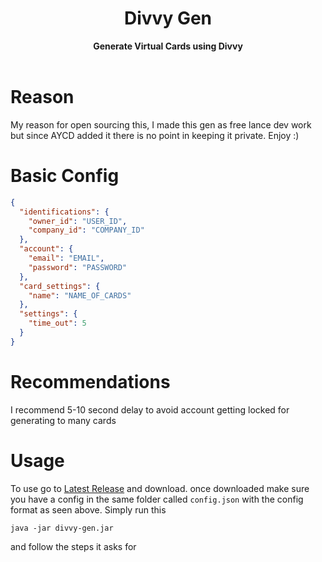 <h1 align="center">Divvy Gen</h1>
<div align="center">
	<strong>Generate Virtual Cards using Divvy</strong>
</div>
<br />

# Reason
My reason for open sourcing this, I made this gen as free lance dev work but since AYCD added it there is no point in keeping
it private. Enjoy :)

# Basic Config
```json
{
  "identifications": {
    "owner_id": "USER_ID",
    "company_id": "COMPANY_ID"
  },
  "account": {
    "email": "EMAIL",
    "password": "PASSWORD"
  },
  "card_settings": {
    "name": "NAME_OF_CARDS"
  },
  "settings": {
    "time_out": 5
  }
}
```

# Recommendations
I recommend 5-10 second delay to avoid account getting locked for generating to many cards

# Usage
To use go to [Latest Release](https://github.com/skateboard/divvy-gen/releases/tag/1.0) and download.
once downloaded make sure you have a config in the same folder called ```config.json``` with the config format as seen above. Simply run this
```
java -jar divvy-gen.jar
```
and follow the steps it asks for
